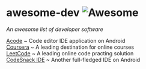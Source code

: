 # awesome-dev ![Awesome](https://cdn.rawgit.com/sindresorhus/awesome/d7305f38d29fed78fa85652e3a63e154dd8e8829/media/badge.svg)
*An awesome list of developer software*

[Acode](https://play.google.com/store/apps/details?id=com.foxdebug.acode) ~ Code editor IDE application on Android \
[Coursera](https://www.coursera.org/) ~ A leading destination for online courses \
[LeetCode](https://leetcode.com/) ~ A leading online code practing solution \
[CodeSnack IDE](https://play.google.com/store/apps/details?id=com.cloudcompilerapp) ~ Another full-fledged IDE on Android
